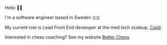 Hello 👋🏻


I'm a software engineer based in Sweden 🇸🇪 


My current role is Lead Front End developer at the med tech scaleup, [Caidr](https://caidr.com).

Interested in chess coaching? See my website [Better Chess](https://better-chess.com).

